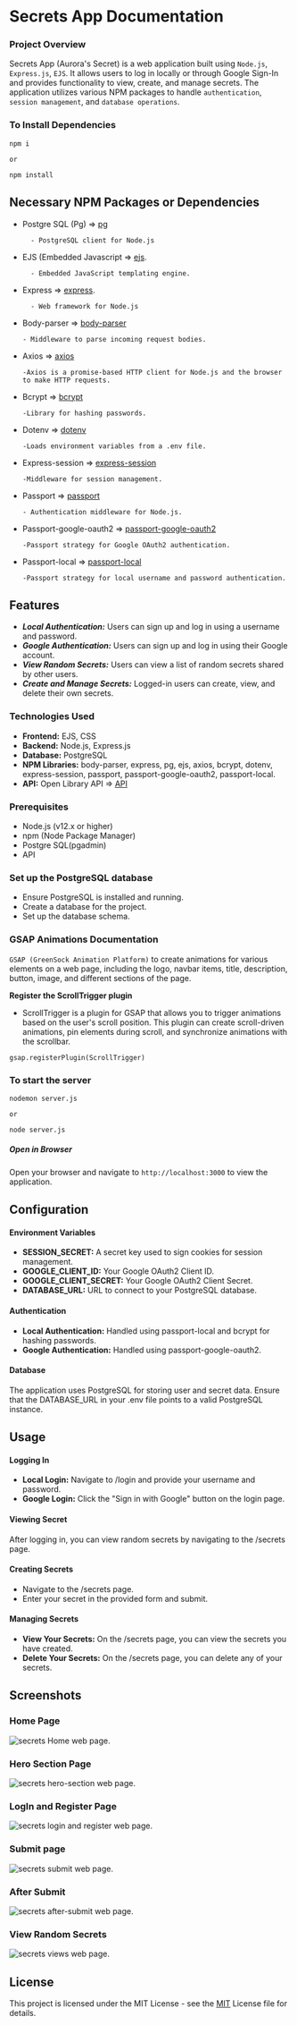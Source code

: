 # Secrets App Documentation

### Project Overview

Secrets App (Aurora's Secret) is a web application built using ```Node.js```, ```Express.js```, ```EJS```. It allows users to log in locally or through Google Sign-In and provides functionality to view, create, and manage secrets. The application utilizes various NPM packages to handle ```authentication```, ```session management```, and ```database operations```.

### To Install Dependencies

```
npm i 

or

npm install
```

## Necessary NPM Packages or Dependencies

* Postgre SQL (Pg) => [pg](https://www.npmjs.com/package/pg)

        - PostgreSQL client for Node.js

* EJS (Embedded Javascript => [ejs](https://www.npmjs.com/package/ejs).

        - Embedded JavaScript templating engine.

* Express => [express](https://www.npmjs.com/package/express).

        - Web framework for Node.js

* Body-parser => [body-parser](https://www.npmjs.com/package/body-parser)

      - Middleware to parse incoming request bodies.
      
* Axios => [axios](https://www.npmjs.com/package/axios)

      -Axios is a promise-based HTTP client for Node.js and the browser to make HTTP requests.

* Bcrypt => [bcrypt](https://www.npmjs.com/package/bcrypt)

      -Library for hashing passwords.

* Dotenv => [dotenv](https://www.npmjs.com/package/dotenv)

      -Loads environment variables from a .env file.

* Express-session => [express-session](https://www.npmjs.com/package/express-session)

      -Middleware for session management.

* Passport => [passport](https://www.npmjs.com/package/passport)

      - Authentication middleware for Node.js.

* Passport-google-oauth2 => [passport-google-oauth2](https://www.npmjs.com/package/passport-google-oauth2)

      -Passport strategy for Google OAuth2 authentication.
      
* Passport-local => [passport-local](https://www.npmjs.com/package/passport-local)

      -Passport strategy for local username and password authentication.


## Features

* ***Local Authentication:*** Users can sign up and log in using a username and password.
* ***Google Authentication:*** Users can sign up and log in using their Google account.
* ***View Random Secrets:*** Users can view a list of random secrets shared by other users.
* ***Create and Manage Secrets:*** Logged-in users can create, view, and delete their own secrets.

### Technologies Used

* **Frontend:** EJS, CSS
* **Backend:** Node.js, Express.js
* **Database:** PostgreSQL
* **NPM Libraries:** body-parser, express, pg, ejs, axios, bcrypt, dotenv, express-session, passport, passport-google-oauth2, passport-local.
* **API:** Open Library API => [API](https://secrets-api.appbrewery.com/random)

### Prerequisites

* Node.js (v12.x or higher)
* npm (Node Package Manager)
* Postgre SQL(pgadmin)
* API

### Set up the PostgreSQL database

- Ensure PostgreSQL is installed and running.
- Create a database for the project.
- Set up the database schema.

### GSAP Animations Documentation

 ```GSAP (GreenSock Animation Platform)``` to create animations for various elements on a web page, including the logo, navbar items, title, description, button, image, and different sections of the page.

**Register the ScrollTrigger plugin** 

  - ScrollTrigger is a plugin for GSAP that allows you to trigger animations based on the user's scroll position. This plugin can create scroll-driven animations, pin elements during scroll, and synchronize animations with the scrollbar.
  
```
gsap.registerPlugin(ScrollTrigger)
```

### To start the server 

```
nodemon server.js 

or

node server.js
```

##### Open in Browser

Open your browser and navigate to ```http://localhost:3000``` to view the application.

## Configuration

#### Environment Variables

* **SESSION_SECRET:** A secret key used to sign cookies for session management.
* **GOOGLE_CLIENT_ID:** Your Google OAuth2 Client ID.
* **GOOGLE_CLIENT_SECRET:** Your Google OAuth2 Client Secret.
* **DATABASE_URL:** URL to connect to your PostgreSQL database.

#### Authentication

* **Local Authentication:** Handled using passport-local and bcrypt for hashing passwords.
* **Google Authentication:** Handled using passport-google-oauth2.


#### Database

The application uses PostgreSQL for storing user and secret data. Ensure that the DATABASE_URL in your .env file points to a valid PostgreSQL instance.

## Usage
#### Logging In

* **Local Login:** Navigate to /login and provide your username and password.
* **Google Login:** Click the "Sign in with Google" button on the login page.

#### Viewing Secret

After logging in, you can view random secrets by navigating to the /secrets page.

#### Creating Secrets

* Navigate to the /secrets page.
* Enter your secret in the provided form and submit.

#### Managing Secrets
* **View Your Secrets:** On the /secrets page, you can view the secrets you have created.
* **Delete Your Secrets:** On the /secrets page, you can delete any of your secrets.

## Screenshots
### Home Page 

![secrets Home web page.](readme-image/home-page.png "This is a Secrets App Home web-page image.")

### Hero Section Page 

![secrets hero-section web page.](readme-image/hero-section.png "This is a secrets hero-section web-page image.")

### LogIn and Register Page

![secrets  login and register web page.](readme-image/login-and-register-page.png "This is a secrets app login-and-register web-page image.")

### Submit page

![secrets submit web page.](readme-image/submit-page.png "This is a secrets submit  search-result web-page image.")

### After Submit 

![secrets after-submit web page.](readme-image/after-submit-page.png "This is a secrets app after-submit-page web-page image.")

### View Random Secrets

![secrets views web page.](readme-image/view-random-secrets.png "This is a secrets view-random-secrets web-page image.")

## License 

This project is licensed under the MIT License - see the [MIT](https://choosealicense.com/licenses/mit/) License file for details.
